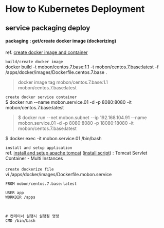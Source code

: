 # How to Kubernetes Deployment

## service packaging deploy

#### packaging : get/create docker image (dockerizing)
ref. [create docker image and container](../docker/create.image.n.container.md)

`build/create docker image`  
docker build -t mobon/centos.7.base:1.1 -t mobon/centos.7.base:latest -f /apps/docker/images/Dockerfile.centos.7.base .
>docker image tag mobon/centos.7.base:1.1 mobon/centos.7.base:latest

`create docker service container`  
$ docker run --name mobon.service.01 -d -p 8080:8080 -it mobon/centos.7.base:latest
>$ docker run --net mobon.subnet --ip 192.168.104.91 --name mobon.service.01 -d -p 8080:8080 -p 18080:18080 -it mobon/centos.7.base:latest

$ docker exec -it mobon.service.01 /bin/bash

`install and setup application`  
ref. [install and setup apache tomcat](../../apache.tomcat/install.n.setup.md) ([install script](../../apache.tomcat/install.n.setup.script.md)) : Tomcat Servlet Container - Multi Instances


#### 

`create dockerize file`  
vi /apps/docker/images/Dockerfile.mobon.service 
```
FROM mobon/centos.7.base:latest

USER app
WORKDIR /apps



# 컨테이너 실행시 실행될 명령
CMD /bin/bash
```
